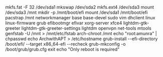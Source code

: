 mkfs.fat -F 32 /dev/sda1
mkswap /dev/sda2
mkfs.ext4 /dev/sda3
mount /dev/sda3 /mnt
mkdir -p /mnt/boot/efi
mount /dev/sda1 /mnt/boot/efi
pacstrap /mnt networkmanager base base-devel sudo vim dhclient linux linux-firmware grub efibootmgr efivar xorg-server xfce4 lightdm-gtk-greeter lightdm-gtk-greeter-settings lightdm openvpn net-tools mtools
genfstab -U /mnt > /mnt/etc/fstab
arch-chroot /mnt
echo "root:amunra" | chpasswd
echo ArchwithAPT > /etc/hostname
grub-install --efi-directory /boot/efi/ --target x86_64-efi --recheck
grub-mkconfig -o /boot/grub/grub.cfg
exit
echo "Only reboot is required"

